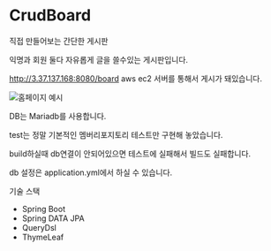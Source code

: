 # CrudBoard

직접 만들어보는 간단한 게시판

익명과 회원 둘다 자유롭게 글을 쓸수있는 게시판입니다.

http://3.37.137.168:8080/board aws ec2 서버를 통해서 게시가 돼있습니다. 

![홈페이지 예시](https://user-images.githubusercontent.com/28558856/126781130-2c8c660e-063f-4905-af7f-690cb6125c67.png)

DB는 Mariadb를 사용합니다.

test는 정말 기본적인 멤버리포지토리 테스트만 구현해 놓았습니다.

build하실때 db연결이 안되어있으면 테스트에 실패해서 빌드도 실패합니다.

db 설정은 application.yml에서 하실 수 있습니다.


기술 스택
- Spring Boot
- Spring DATA JPA
- QueryDsl
- ThymeLeaf
